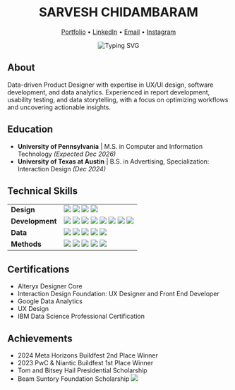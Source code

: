 <div align="center">
  <h1>SARVESH CHIDAMBARAM</h1>
  <p>
    <a href="https://sarveshsea.framer.website" target="_blank">Portfolio</a> •
    <a href="https://www.linkedin.com/in/sarveshchidambaram/" target="_blank">LinkedIn</a> •
    <a href="mailto:chidamb1@seas.upenn.edu" target="_blank">Email</a> •
    <a href="https://www.instagram.com/sarv.sea/" target="_blank">Instagram</a>
  </p>
</div>

<div align="center">
  <img src="https://readme-typing-svg.herokuapp.com?font=SF+Pro+Display&weight=300&size=22&duration=3000&pause=1000&color=999999&center=true&vCenter=true&width=435&lines=Product+Designer;UX%2FUI+Designer;Front-End+Developer;Data+Analyst;Creative+Technologist" alt="Typing SVG" />
</div>

## About

Data-driven Product Designer with expertise in UX/UI design, software development, and data analytics. Experienced in report development, usability testing, and data storytelling, with a focus on optimizing workflows and uncovering actionable insights.

## Education

- **University of Pennsylvania** | M.S. in Computer and Information Technology *(Expected Dec 2026)*
- **University of Texas at Austin** | B.S. in Advertising, Specialization: Interaction Design *(Dec 2024)*

## Technical Skills

<div align="center">
  <table>
    <tr>
      <td><strong>Design</strong></td>
      <td>
        <img src="https://img.shields.io/badge/Figma-%23F24E1E.svg?style=flat-square&logo=figma&logoColor=white&labelColor=black" />
        <img src="https://img.shields.io/badge/Adobe%20CC-%23FF0000.svg?style=flat-square&logo=adobe&logoColor=white&labelColor=black" />
        <img src="https://img.shields.io/badge/Wireframing-%23000000.svg?style=flat-square&logo=prototyping&logoColor=white&labelColor=black" />
        <img src="https://img.shields.io/badge/Prototyping-%23000000.svg?style=flat-square&logo=prototyping&logoColor=white&labelColor=black" />
      </td>
    </tr>
    <tr>
      <td><strong>Development</strong></td>
      <td>
        <img src="https://img.shields.io/badge/HTML5-%23E34F26.svg?style=flat-square&logo=html5&logoColor=white&labelColor=black" />
        <img src="https://img.shields.io/badge/CSS3-%231572B6.svg?style=flat-square&logo=css3&logoColor=white&labelColor=black" />
        <img src="https://img.shields.io/badge/JavaScript-%23F7DF1E.svg?style=flat-square&logo=javascript&logoColor=white&labelColor=black" />
        <img src="https://img.shields.io/badge/React-%2361DAFB.svg?style=flat-square&logo=react&logoColor=white&labelColor=black" />
        <img src="https://img.shields.io/badge/Python-%233776AB.svg?style=flat-square&logo=python&logoColor=white&labelColor=black" />
        <img src="https://img.shields.io/badge/Java-%23ED8B00.svg?style=flat-square&logo=java&logoColor=white&labelColor=black" />
        <img src="https://img.shields.io/badge/TouchDesigner-%23FF0000.svg?style=flat-square&logoColor=white&labelColor=black" />
        <img src="https://img.shields.io/badge/A--Frame-%23EF2D5E.svg?style=flat-square&logo=a-frame&logoColor=white&labelColor=black" />
      </td>
    </tr>
    <tr>
      <td><strong>Data</strong></td>
      <td>
        <img src="https://img.shields.io/badge/SQL-%234479A1.svg?style=flat-square&logo=mysql&logoColor=white&labelColor=black" />
        <img src="https://img.shields.io/badge/Alteryx-%235C8FE0.svg?style=flat-square&logoColor=white&labelColor=black" />
        <img src="https://img.shields.io/badge/Tableau-%23E97627.svg?style=flat-square&logo=tableau&logoColor=white&labelColor=black" />
        <img src="https://img.shields.io/badge/PowerBI-%23F2C811.svg?style=flat-square&logo=power-bi&logoColor=white&labelColor=black" />
        <img src="https://img.shields.io/badge/Pandas-%23150458.svg?style=flat-square&logo=pandas&logoColor=white&labelColor=black" />
      </td>
    </tr>
    <tr>
      <td><strong>Methods</strong></td>
      <td>
        <img src="https://img.shields.io/badge/Agile-%230175C2.svg?style=flat-square&logoColor=white&labelColor=black" />
        <img src="https://img.shields.io/badge/Scrum-%230175C2.svg?style=flat-square&logoColor=white&labelColor=black" />
        <img src="https://img.shields.io/badge/Kanban-%230175C2.svg?style=flat-square&logoColor=white&labelColor=black" />
        <img src="https://img.shields.io/badge/Jira-%230052CC.svg?style=flat-square&logo=jira&logoColor=white&labelColor=black" />
        <img src="https://img.shields.io/badge/Confluence-%230052CC.svg?style=flat-square&logo=confluence&logoColor=white&labelColor=black" />
      </td>
    </tr>
  </table>
</div>

## Certifications

- Alteryx Designer Core
- Interaction Design Foundation: UX Designer and Front End Developer
- Google Data Analytics
- UX Design
- IBM Data Science Professional Certification

## Achievements

- 2024 Meta Horizons Buildfest 2nd Place Winner
- 2023 PwC & Niantic Buildfest 1st Place Winner
- Tom and Bitsey Hail Presidential Scholarship
- Beam Suntory Foundation Scholarship
  <img src="https://komarev.com/ghpvc/?username=sarveshsea&color=999999&style=flat-square&label=Profile+Views" />
</div>

<!-- "Design is not just what it looks like and feels like. Design is how it works." - Steve Jobs -->

